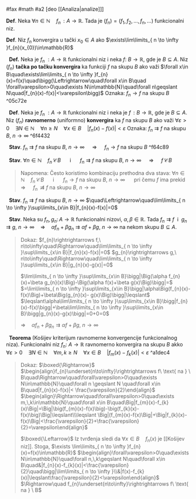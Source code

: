 #fax #math #a2 [deo [[Analiza|analize]]]
$\:$

**Def**. Neka $\forall n\in\mathbb{N}\quad f_{n}\,:A\to\mathbb{R}$. Tada je $(f_{n})=(f_{1},\,f_{2},\,\dots,\,f_{n},\dots)$ funkcionalni niz.

**Def**. Niz $f_{n}$ konvergira u tački $x_{0}\in A$ ako $\exists\lim\limits_{ n \to \infty }f_{n}(x_{0})\in\mathbb{R}$

$\:$
**Def.** Neka je $f_{n}\ :A\to\mathbb{R}$ funkcionalni niz i neka $f:\ B\to\mathbb{R}$, gde je $B\subseteq A$.
Niz $(f_{n})$ **tačka po tačku konvergira** ka funkciji $f$ na skupu $B$ ako važi
$\forall x\in B\quad\exists\lim\limits_{ n \to \infty }f_{n}(x)=f(x)\quad\bigg(\Leftrightarrow\quad\forall x\in B\quad \forall\varepsilon>0\quad\exists N\in\mathbb{N}\quad\forall n\geqslant N\quad|f_{n}(x)-f(x)|<\varepsilon\bigg)$
Oznaka: $f_{n}\to f$ na skupu $B$ ^05c72e

$\:$
**Def**. Neka je $f_{n}\ :A\to\mathbb{R}$ funkcionalni niz i neka je $f\,:B\to\mathbb{R}$, gde je $B\subseteq A$.
Niz $(f_{n})$ **ravnomerno** (uniformno) **konvergira** ka $f$ na skupu $B$ ako važi $\forall\varepsilon>0\quad\exists N\in\mathbb{N}\quad\forall n\geqslant N\quad\forall x\in B\quad|f_{n}(x)-f(x)|<\varepsilon$
Oznaka: $f_{n}\rightrightarrows f$ na skupu $B$, $n\to\infty$ ^6f4432

$\:$
**Stav**. $f_{n}\rightrightarrows f$ na skupu $B$, $n\to\infty$ $\quad\Rightarrow\quad$ $f_{n}\to f$ na skupu $B$ ^f64c89

$\:$
**Stav**. $\forall n\in\mathbb{N}\quad f_{n}\,\mathcal{C}\,B$ $\quad$ i $\quad$ $f_{n}\rightrightarrows f$ na skupu $B$, $n\to\infty$ $\quad\Rightarrow\quad$ $f\,\mathcal{C}\,B$
$\:$
> Napomena:
> Često koristimo kombinaciju prethodna dva stava:
> $\forall n\in\mathbb{N}\quad f_{n}\,\mathcal{C}\,B$ $\quad$ i $\quad$ $f_{n}\to f$ na skupu $B$, $n\to\infty$ $\quad$ pri čemu $f$ ima prekid
> $\Rightarrow\quad$ $f_{n}\,\not\rightrightarrows f$ na skupu $B$, $n\to\infty$

$\:$
**Stav**. $f_{n}\rightrightarrows f$ na skupu $B$, $n\to\infty$ $\quad\Leftrightarrow\quad\lim\limits_{ n \to \infty }\sup\limits_{x\in B}|f_{n}(x)-f(x)|=0$


$\:$
**Stav**. Neka su $f_{n},\,g_{n}:\,A\to \mathbb{R}$ funkcionalni nizovi, $\alpha,\,\beta\in\mathbb{R}$. Tada $f_{n}\rightrightarrows f\ \text{ i }\ g_{n}\rightrightarrows g,\ n\to\infty\quad\Rightarrow\quad\alpha f_{n}+\beta g_{n}\rightrightarrows\alpha f+\beta g,\ n\to\infty$
na nekom skupu $B\subseteq A$.

> Dokaz:
> $f_{n}\rightrightarrows f,\ n\to\infty\quad\Rightarrow\quad\lim\limits_{ n \to \infty }\sup\limits_{x\in B}|f_{n}(x)-f(x)|=0$
> $g_{n}\rightrightarrows g,\ n\to\infty\quad\Rightarrow\quad\lim\limits_{ n \to \infty }\sup\limits_{x\in B}|g_{n}(x)-g(x)|=0$
> 
> $\lim\limits_{ n \to \infty }\sup\limits_{x\in B}\bigg|\Big(\alpha f_{n}(x)+\beta g_{n}(x)\Big)-\Big(\alpha f(x)+\beta g(x)\Big)\bigg|=$
> $=\lim\limits_{ n \to \infty }\sup\limits_{x\in B}\bigg|\alpha\Big(f_{n}(x)-f(x)\Big)+\beta\Big(g_{n}(x)- g(x)\Big)\bigg|\leqslant$
> $\leqslant\alpha\lim\limits_{ n \to \infty }\sup\limits_{x\in B}\bigg|f_{n}(x)-f(x)\bigg|+\beta\lim\limits_{ n \to \infty }\sup\limits_{x\in B}\bigg|g_{n}(x)-g(x)\bigg|=0+0=0$
> 
> $\Rightarrow\quad\alpha f_{n}+\beta g_{n}\rightrightarrows\alpha f+\beta g,\ n\to\infty$

$\:$
**Teorema** (Košijev kriterijum ravnomerne konvergencije funkcionalnog niza). 
Funkcionalni niz $f_{n}:\ A\to\mathbb{R}$ ravnomerno konvergira na skupu $B$ akko
$\forall\varepsilon>0\quad\exists N\in\mathbb{N}\quad\forall m,\,k\geqslant N\quad\forall x\in B\quad|f_{m}(x)-f_{k}(x)|<\varepsilon$ ^a1dec4

> Dokaz: $\boxed{\Rightarrow}$
> $\begin{align}f_{n}\underset{n\to\infty}\rightrightarrows f\ \text{ na } \ B\quad\Rightarrow\quad\forall\varepsilon>0\quad\exists N\in\mathbb{N}\quad\forall n \geqslant N \quad\forall x\in B\quad|f_{n}(x)-f(x)|< \frac{\varepsilon}{2}\end{align}$
> $\begin{align}\Rightarrow\quad\forall\varepsilon>0\quad\exists m,\,k\in\mathbb{N}\quad\forall x\in B\quad\Big|f_{m}(x)-f_{k}(x)\Big|=\Big|\big(f_{m}(x)-f(x)\big)-\big(f_{k}(x)-f(x)\big)\Big|\leqslant\\\leqslant \Big|(f_{m}(x)-f(x)\Big|+\Big|f_{k}(x)-f(x)\Big|<\frac{\varepsilon}{2}+\frac{\varepsilon}{2}=\varepsilon\end{align}$
> 
> $\boxed{\Leftarrow}$ Iz tvrđenja sledi da $\forall x\in B\quad f_{n}(x)$ je [[Košijev niz]]. 
> Stoga, $\exists \lim\limits_{ n \to \infty }f_{n}(x)=f(x)\in\mathbb{R}$
> $\begin{align}\forall\varepsilon>0\quad\exists N\in\mathbb{N}\quad\forall n,\,k\geqslant N\quad\forall x\in B\quad&|f_{n}(x)-f_{k}(x)|<\frac{\varepsilon}{2}\quad\bigg|\lim\limits_{ n \to \infty }\\&|f(x)-f_{k}(x)|\leqslant\frac{\varepsilon}{2}<\varepsilon\end{align}$
> $\Rightarrow\quad f_{n}\underset{n\to\infty}\rightrightarrows f\ \text{ na } \ B$
